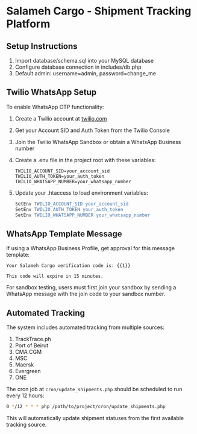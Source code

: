 # Salameh Cargo - Shipment Tracking Platform

## Setup Instructions

1. Import database/schema.sql into your MySQL database
2. Configure database connection in includes/db.php
3. Default admin: username=admin, password=change_me

## Twilio WhatsApp Setup

To enable WhatsApp OTP functionality:

1. Create a Twilio account at [twilio.com](https://www.twilio.com)
2. Get your Account SID and Auth Token from the Twilio Console
3. Join the Twilio WhatsApp Sandbox or obtain a WhatsApp Business number
4. Create a .env file in the project root with these variables:

   ```env
   TWILIO_ACCOUNT_SID=your_account_sid
   TWILIO_AUTH_TOKEN=your_auth_token
   TWILIO_WHATSAPP_NUMBER=your_whatsapp_number
   ```

5. Update your .htaccess to load environment variables:

   ```apache
   SetEnv TWILIO_ACCOUNT_SID your_account_sid
   SetEnv TWILIO_AUTH_TOKEN your_auth_token
   SetEnv TWILIO_WHATSAPP_NUMBER your_whatsapp_number
   ```

## WhatsApp Template Message

If using a WhatsApp Business Profile, get approval for this message template:

   ```text
   Your Salameh Cargo verification code is: {{1}}

   This code will expire in 15 minutes.
   ```

For sandbox testing, users must first join your sandbox by sending a WhatsApp message with the join code to your sandbox number.

## Automated Tracking

The system includes automated tracking from multiple sources:

1. TrackTrace.ph
2. Port of Beirut
3. CMA CGM
4. MSC
5. Maersk
6. Evergreen
7. ONE

The cron job at `cron/update_shipments.php` should be scheduled to run every 12 hours:

```bash
0 */12 * * * php /path/to/project/cron/update_shipments.php
```

This will automatically update shipment statuses from the first available tracking source.
